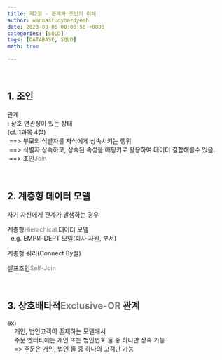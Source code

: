 ```yaml
---
title: 제2절 - 관계와 조인의 이해
author: wannastudyhardyeah
date: 2023-08-06 00:00:50 +0800
categories: [SQLD]
tags: [DATABASE, SQLD]
math: true

---
```


<br>
<h2>1. 조인</h2>

관계<br>
\: 상호 연관성이 있는 상태<br>
(cf. 1과목 4절)<br>
&nbsp;==> 부모의 식별자를 자식에게 상속시키는 행위<br>
&nbsp;==> 식별자 상속하고, 상속된 속성을 매핑키로 활용하여 데이터 결합해볼수 있음.<br>
&nbsp;==> 조인<span style="color: #808080;">Join</span><br>


<br>
<h2>2. 계층형 데이터 모델</h2>

자기 자신에게 관계가 발생하는 경우<br>

계층형<span style="color: #808080;">Hierachical</span> 데이터 모델<br>
&nbsp;&nbsp;e.g. EMP와 DEPT 모델(회사 사원, 부서)<br>

계층형 쿼리(Connect By절)<br>

셀프조인<span style="color: #808080;">Self-Join</span><br>

<br>
<h2>3. 상호배타적<span style="color: #808080;">Exclusive-OR</span> 관계</h2>

ex)<br>
&nbsp;&nbsp;&nbsp;&nbsp;개인, 법인고객이 존재하는 모델에서<br>
&nbsp;&nbsp;&nbsp;&nbsp;주문 엔터티에는 개인 또는 법인번호 둘 중 하나만 상속 가능<br>
&nbsp;&nbsp;&nbsp;&nbsp;=> 주문은 개인, 법인 둘 중 하나의 고객만 가능<br>
